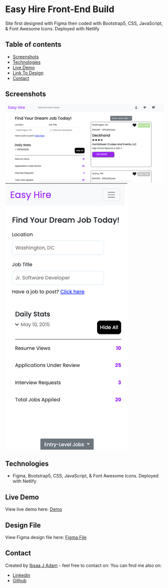 # Easy Hire Front-End Build

Site first designed with Figma then coded with Bootstrap5, CSS, JavaScript, & Font Awesome Icons. Deployed with Netlify

## Table of contents

- [Screenshots](#screenshots)
- [Technologies](#technologies)
- [Live Demo](#live-demo)
- [Link To Design](#design-file)
- [Contact](#contact)

## Screenshots

<img src="/img/easyhire-desktop.png">
<img src="/img/easyhire-mobile.png">

## Technologies

- Figma, Bootstrap5, CSS, JavaScript, & Font Awesome Icons. Deployed with Netlify

## Live Demo

View live demo here: [Demo](https://easy-hire.netlify.app/)

## Design File

View Figma design file here: [Figma File](https://www.figma.com/file/ZdfNlNdb2DF5fm1VEA86BN/Job-Site?node-id=0%3A1)

## Contact

Created by [Ibsaa J Adam](https://github.com/ibsaajadam) - feel free to contact on:
You can find me also on:

- [Linkedin](https://www.linkedin.com/in/ibsaajadam/)
- [Github](https://github.com/ibsaajadam)
